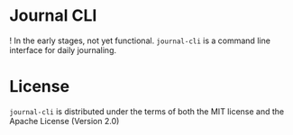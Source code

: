 # Journal CLI
! In the early stages, not yet functional.
`journal-cli` is a command line interface for daily journaling.

# License
`journal-cli` is distributed under the terms of both the MIT license and the Apache License (Version 2.0)
